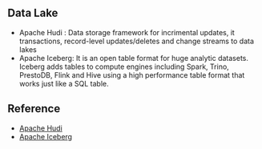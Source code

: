 ## Data Lake

- Apache Hudi : Data storage framework for incrimental updates, it transactions, record-level updates/deletes and change streams to data lakes
- Apache Iceberg: It is an open table format for huge analytic datasets. Iceberg adds tables to compute engines including Spark, Trino, PrestoDB, Flink and Hive using a high performance table format that works just like a SQL table.





## Reference
- [Apache Hudi](https://hudi.apache.org/)
- [Apache Iceberg](https://iceberg.apache.org/)
